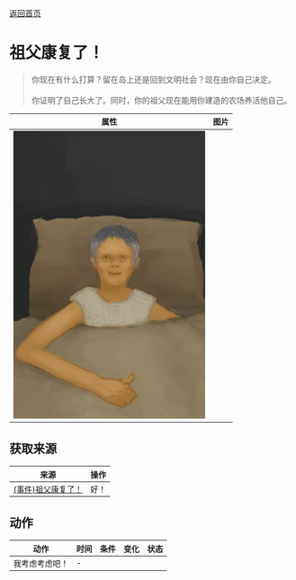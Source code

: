 [返回首页](index.md)  
# 祖父康复了！  
> 你现在有什么打算？留在岛上还是回到文明社会？现在由你自己决定。<br><br>你证明了自己长大了。同时，你的祖父现在能用你建造的农场养活他自己。  
  
  属性  |   图片   
 ----  |  ----:   
   |  ![](Sprite/GranfatherHealthy.png)   
  
## 获取来源  
来源  |  操作  
----  |  ----  
[(事件)祖父康复了！](Event_OutroFarmer1.md)  |  好！  
## 动作  
动作  |  时间  |  条件  |  变化  |  状态  
----  |  ----  |  ----  |  ----  |  ----  
我考虑考虑吧！  |  -  |    |    |    
